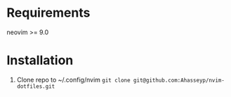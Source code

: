 # Requirements
neovim >= 9.0

# Installation
1. Clone repo to ~/.config/nvim
`git clone git@github.com:Ahasseyp/nvim-dotfiles.git`
